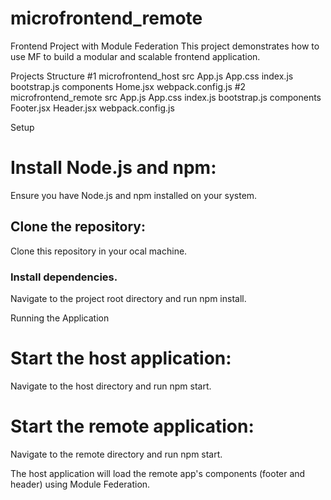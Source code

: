 # microfrontend_remote
Frontend Project with Module Federation
This project demonstrates how to use MF to build a modular and scalable frontend application.

Projects Structure
#1
  microfrontend_host
    src
      App.js
      App.css
      index.js  
      bootstrap.js
      components
        Home.jsx
    webpack.config.js
#2
  microfrontend_remote
    src
      App.js
      App.css
      index.js
      bootstrap.js
      components
        Footer.jsx
        Header.jsx
    webpack.config.js

Setup
# Install Node.js and npm: 
  Ensure you have Node.js and npm installed on your system.
## Clone the repository:
  Clone this repository in your ocal machine.
### Install dependencies.
  Navigate to the project root directory and run npm install.

Running the Application
# Start the host application:
Navigate to the host directory and run npm start.
# Start the remote application:
Navigate to the remote directory and run npm start.

The host application will load the remote app's components (footer and header) using Module Federation.

